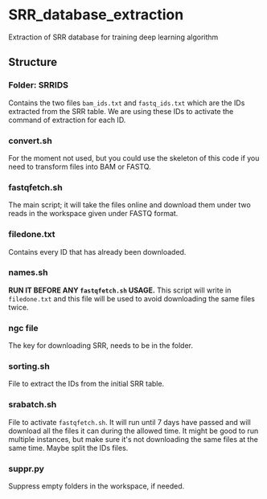 # SRR_database_extraction

Extraction of SRR database for training deep learning algorithm

## Structure

### Folder: SRRIDS
Contains the two files `bam_ids.txt` and `fastq_ids.txt` which are the IDs extracted from the SRR table. We are using these IDs to activate the command of extraction for each ID.

### convert.sh
For the moment not used, but you could use the skeleton of this code if you need to transform files into BAM or FASTQ.

### fastqfetch.sh
The main script; it will take the files online and download them under two reads in the workspace given under FASTQ format.

### filedone.txt
Contains every ID that has already been downloaded.

### names.sh
**RUN IT BEFORE ANY `fastqfetch.sh` USAGE.** This script will write in `filedone.txt` and this file will be used to avoid downloading the same files twice.

### ngc file
The key for downloading SRR, needs to be in the folder.

### sorting.sh
File to extract the IDs from the initial SRR table.

### srabatch.sh
File to activate `fastqfetch.sh`. It will run until 7 days have passed and will download all the files it can during the allowed time. It might be good to run multiple instances, but make sure it's not downloading the same files at the same time. Maybe split the IDs files.

### suppr.py
Suppress empty folders in the workspace, if needed.

